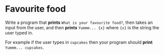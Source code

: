 # Favourite food

Write a program that **prints** `What is your favourite food?`, then takes an input from the user, and then **prints** `Yummm... {x}` where `{x}` is the string the user typed in.

For example if the user types in `cupcakes` then your program should **print** `Yummm... cupcakes`.

